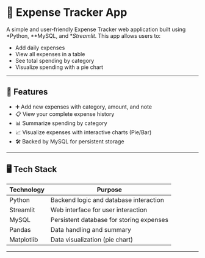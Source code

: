 # 💸 Expense Tracker App

A simple and user-friendly Expense Tracker web application built using *Python, **MySQL, and **Streamlit*. This app allows users to:

- Add daily expenses
- View all expenses in a table
- See total spending by category
- Visualize spending with a pie chart

---

## 🚀 Features

- ➕ Add new expenses with category, amount, and note
- 📋 View your complete expense history
- 📊 Summarize spending by category
- 📈 Visualize expenses with interactive charts (Pie/Bar)
- 🛠 Backed by MySQL for persistent storage

---

## 🖥️ Tech Stack

| Technology | Purpose |
|------------|---------|
| Python     | Backend logic and database interaction |
| Streamlit  | Web interface for user interaction |
| MySQL      | Persistent database for storing expenses |
| Pandas     | Data handling and summary |
| Matplotlib | Data visualization (pie chart) |

---
